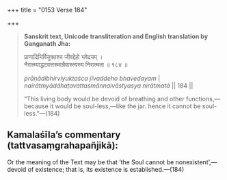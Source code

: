 +++
title = "0153 Verse 184"

+++
> **Sanskrit text, Unicode transliteration and English translation by Ganganath Jha:** 
>
> प्राणादिभिर्वियुक्तश्च जीवद्देहो भवेदयम् ।  
> नैरात्म्याद्धटवत्तस्मान्नैवास्त्यस्य निरात्मता ॥ १८४ ॥ 
>
> *prāṇādibhirviyuktaśca jīvaddeho bhavedayam* \|  
> *nairātmyāddhaṭavattasmānnaivāstyasya nirātmatā* \|\| 184 \|\| 
>
> “This living body would be devoid of breathing and other functions,—because it would be soul-less,—like the jar. hence it cannot be soul-less.”—(184)



## Kamalaśīla’s commentary (tattvasaṃgrahapañjikā):

Or the meaning of the Text may be that ‘the Soul cannot be nonexistent’,—devoid of existence; that is, its existence is established.—(184)


